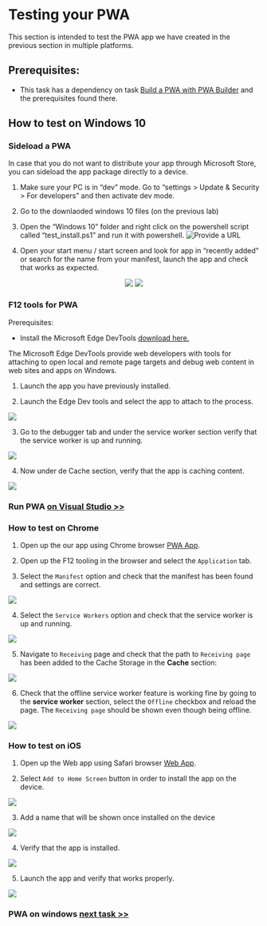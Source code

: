 
# Testing your PWA

This section is intended to test the PWA app we have created in the previous section in multiple platforms.

## Prerequisites:

- This task has a dependency on task [Build a PWA with PWA Builder](Lab-part-3.md) and the prerequisites found there.


##	How to test on Windows 10

### Sideload a PWA

In case that you do not want to distribute your app through Microsoft Store, you can sideload the app package directly to a device.

1. Make sure your PC is in “dev” mode. Go to “settings > Update & Security > For developers” and then activate dev mode.

2. Go to the downlaoded windows 10 files (on the previous lab)

3. Open the “Windows 10” folder and right click on the powershell script called “test_install.ps1” and run it with powershell.
![Provide a URL](/Media/Picture37.jpg)

4. Open your start menu / start screen and look for app in “recently added” or search for the name from your manifest, launch the app and check that works as expected.
<p align="center">
<img src="/Media/Picture71.jpg">
<img src="/Media/Picture38.PNG"><br>
</P>

### F12 tools for PWA

Prerequisites:
- Install the Microsoft Edge DevTools [download here.](https://www.microsoft.com/store/productId/9MZBFRMZ0MNJ)

The Microsoft Edge DevTools provide web developers with tools for attaching to open local and remote page targets and debug web content in web sites and apps on Windows.

1. Launch the app you have previously installed.

2. Launch the Edge Dev tools and select the app to attach to the process.

 <img src="/Media/Picture39.PNG"><br>

3. Go to the debugger tab and under the service worker section verify that the service worker is up and running.

 <img src="/Media/Picture40.PNG"><br>

4. Now under de Cache section, verify that the app is caching content.

<img src="/Media/Picture41.PNG"><br>

### Run PWA [on Visual Studio >> ](Lab-part-8.md)


###	How to test on Chrome

1. Open up the our app using Chrome browser [PWA App](https://msftknowzy.azurewebsites.net/).

2. Open up the F12 tooling in the browser and select the `Application` tab.

3. Select the `Manifest` option and check that the manifest has been found and settings are correct.

<img src="/Media/Picture51.PNG"><br>

4. Select the `Service Workers` option and check that the service worker is up and running.

<img src="/Media/Picture52.PNG"><br>

5. Navigate to `Receiving` page and check that the path to `Receiving page` has been added to the Cache Storage in the **Cache** section:

<img src="/Media/Picture53.PNG"><br>

6. Check that the offline service worker feature is working fine by going to the **service worker** section, select the `Offline` checkbox and reload the page. The `Receiving page` should be shown even though being offline.

<img src="/Media/Picture54.PNG"><br>

###	How to test on iOS

1. Open up the Web app using Safari browser [Web App](https://msftknowzy.azurewebsites.net/).

2. Select `Add to Home Screen` button in order to install the app on the device.

<img src="/Media/Picture55.PNG"><br>

3. Add a name that will be shown once installed on the device

<img src="/Media/Picture56.PNG"><br>

4. Verify that the app is installed.

<img src="/Media/Picture57.PNG"><br>

5. Launch the app and verify that works properly.

<img src="/Media/Picture58.PNG"><br>

### PWA on windows [next task >> ](Lab-part-7.md)
